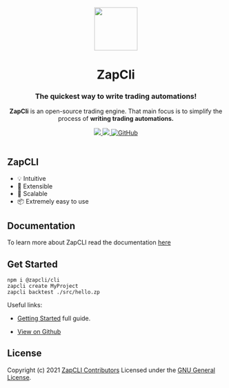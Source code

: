<p align="center">
  <br>
  <a href="#">
    <img src="https://zapcli.com/zaplogo.png" width="100"/>
  </a>
</p>

<h1 align="center">ZapCli</h1>
<h3 align="center">The quickest way to write trading automations!</h3>
<p align="center">
  <b>ZapCli</b> is an open-source trading engine. That main focus is to simplify the process of <b>writing trading automations.</b>
</p>

<p align="center">
  <a title="Total downloads" href="https://www.npmjs.com/package/@zapcli/cli">
    <img src="https://img.shields.io/npm/dm/@zapcli/cli.svg?style=flat-square">
  </a>
  <a title="Current version" href="https://www.npmjs.com/package/@zapcli/cli">
    <img src="https://img.shields.io/npm/v/@zapcli/cli.svg?style=flat-square">
  </a>
  <a title="MIT License" href="LICENSE">
    <img alt="GitHub" src="https://img.shields.io/github/license/ghalex/zapcli?style=flat-square">
  </a>
  <br>
  <br>
</p>


## ZapCLI

- 💡 Intuitive
- 🔌 Extensible
- 🦾 Scalable
- 📦 Extremely easy to use

## Documentation

To learn more about ZapCLI read the documentation [here](https://zapcli.com/)

## Get Started

```shell
npm i @zapcli/cli
zapcli create MyProject
zapcli backtest ./src/hello.zp
```

Useful links:

- [Getting Started](https://zapcli.com/getting-started/) full guide.

- [View on Github](https://github.com/ghalex/zapcli)

## License

Copyright (c) 2021 [ZapCLI Contributors](https://github.com/ghalex/zapcli/graphs/contributors)
Licensed under the [GNU General License](https://github.com/ghalex/zapcli/blob/HEAD/LICENSE).

